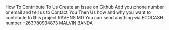 How To Contribute To Us Create an Issue on Github Add you phone number or email and tell us to Contact You Then Us how and why you want to contribute to this project RAVENS MD You can send anything via ECOCASH  number +263780934873 MALVIN BANDA
